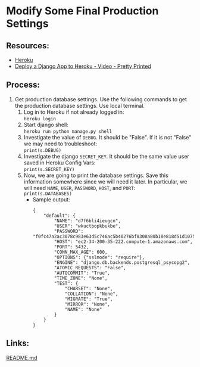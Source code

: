 # Modify Some Final Production Settings

## Resources:
* [Heroku](https://www.heroku.com/)
* [Deploy a Django App to Heroku - Video - Pretty Printed](https://www.youtube.com/watch?v=GMbVzl_aLxM)


## Process:
1. Get production database settings. Use the following commands to get the production database settings. Use local terminal.
    1. Log in to Heroku if not already logged in:  
    `heroku login`
    1. Start django shell:  
    `heroku run python manage.py shell`
    1. Investigate the value of `DEBUG`. It should be "False". If it is not "False" we may need to troubleshoot:  
    `print(s.DEBUG)`
    1. Investigate the django `SECRET_KEY`. It should be the same value user saved in Heroku Config Vars:  
    `print(s.SECRET_KEY)`
    1. Now, we are going to print the database settings. Save this information somewhere since we will need it later. In particular, we will need `NAME`, `USER`, `PASSWORD`, `HOST`, and `PORT`:  
    `print(s.DATABASES)`
        * Sample output:
            ```
            {
                "default": {
                    "NAME": "d7f6bli4ieugcn",
                    "USER": "wkuctbopkbukbe",
                    "PASSWORD": "f0fc47a2ac3078c983e63d5c746ac5b40276bf8308a80b18e818d51d107581e7",
                    "HOST": "ec2-34-200-35-222.compute-1.amazonaws.com",
                    "PORT": 5432,
                    "CONN_MAX_AGE": 600,
                    "OPTIONS": {"sslmode": "require"},
                    "ENGINE": "django.db.backends.postgresql_psycopg2",
                    "ATOMIC_REQUESTS": "False",
                    "AUTOCOMMIT": "True",
                    "TIME_ZONE": "None",
                    "TEST": {
                        "CHARSET": "None",
                        "COLLATION": "None",
                        "MIGRATE": "True",
                        "MIRROR": "None",
                        "NAME": "None"
                    }
                }
            }
            ```





## Links:
[README.md](../README.md)